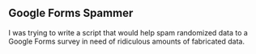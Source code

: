 ## Google Forms Spammer

I was trying to write a script that would help spam randomized data to a Google Forms survey in need of ridiculous amounts of fabricated data.
